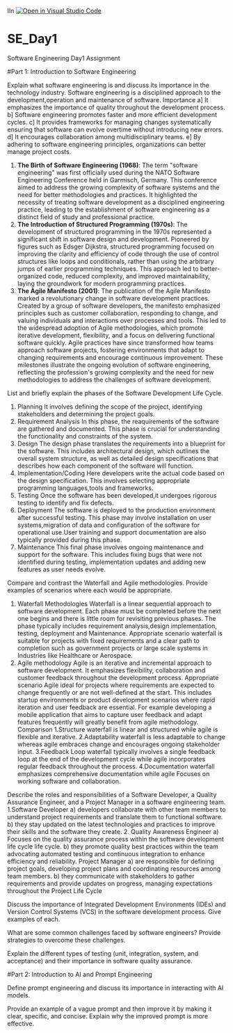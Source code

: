 IIn [![Open in Visual Studio Code](https://classroom.github.com/assets/open-in-vscode-2e0aaae1b6195c2367325f4f02e2d04e9abb55f0b24a779b69b11b9e10269abc.svg)](https://classroom.github.com/online_ide?assignment_repo_id=18373557&assignment_repo_type=AssignmentRepo)
# SE_Day1
Software Engineering Day1 Assignment

#Part 1: Introduction to Software Engineering

Explain what software engineering is and discuss its importance in the technology industry.
Software engineering is a disciplined approach to the development,operation and maintenance of software.
Importance 
a] It emphasizes the importance of quality throughout the development process.
b] Software engineering promotes faster and more efficient development cycles.
c] It provides frameworks for managing changes systematically ensuring that software can evolve overtime without introducing new errors. 
d] It encourages collaboration among multidisciplinary teams. 
e] By adhering to software engineering principles, organizations can better manage project costs. 

 1. **The Birth of Software Engineering (1968)**: The term "software engineering" was first officially used during the NATO Software Engineering Conference held in Garmisch, Germany. This conference aimed to address the growing complexity of software systems and the need for better methodologies and practices. It highlighted the necessity of treating software development as a disciplined engineering practice, leading to the establishment of software engineering as a distinct field of study and professional practice.
2. **The Introduction of Structured Programming (1970s)**: The development of structured programming in the 1970s represented a significant shift in software design and development. Pioneered by figures such as Edsger Dijkstra, structured programming focused on improving the clarity and efficiency of code through the use of control structures like loops and conditionals, rather than using the arbitrary jumps of earlier programming techniques. This approach led to better-organized code, reduced complexity, and improved maintainability, laying the groundwork for modern programming practices.
3. **The Agile Manifesto (2001)**: The publication of the Agile Manifesto marked a revolutionary change in software development practices. Created by a group of software developers, the manifesto emphasized principles such as customer collaboration, responding to change, and valuing individuals and interactions over processes and tools. This led to the widespread adoption of Agile methodologies, which promote iterative development, flexibility, and a focus on delivering functional software quickly. Agile practices have since transformed how teams approach software projects, fostering environments that adapt to changing requirements and encourage continuous improvement. These milestones illustrate the ongoing evolution of software engineering, reflecting the profession's growing complexity and the need for new methodologies to address the challenges of software development.

List and briefly explain the phases of the Software Development Life Cycle.
1. Planning
   It involves defining the scope of the project, identifying stakeholders and determining the project goals.
2. Requirement Analysis
   In this phase, the reaquirements of the software are gathered and documented. This phase is crucial for understanding the functionality and constraints of the system.
3. Design
   The design phase translates the requirements into a blueprint for the software.
   This includes architectural design, which outlines the overall system structure, as well as detailed design specifications that describes how each component of the software will function.
4. Implementation/Coding
   Here developers write the actual code based on the design specification.
   This involves selecting appropriate programming languages,tools and frameworks.
5. Testing
   Once the software has been developed,it undergoes rigorous testing to identify and fix defects.
6. Deployment
   The software is deployed to the production environment after successful testing.
   This phase may involve installation on user systems,migration of data and configuration of the software for operational use.User training and support documentation are also typically provided during this phase.
7. Maintenance
   This final phase involves ongoing maintenance and support for the software.
   This includes fixing bugs that were not identified during testing, implementation updates and adding new features as user needs evolve.
   


Compare and contrast the Waterfall and Agile methodologies. Provide examples of scenarios where each would be appropriate.
1. Waterfall Methodologies
   Waterfall is a linear sequential approach to software development.
   Each phase must be completed before the next one begins and there is little room for revisiting previous phases.
   The phase typically includes requirement analysis,design implementation, testing, deployment and Maintenance.
Appropriate scenario
waterfall is suitable for projects with fixed requirements and a clear path to completion such as government projects or large scale systems in Industries like Healthcare or Aerospace.
2. Agile methodology
Agile is an iterative and incremental approach to software development.
It emphasizes flexibility, collaboration and customer feedback throughout the development process.
Appropriate scenario
Agile ideal for projects where requirements are expected to change frequently or are not well-defined at the start.
This includes startup environments or product development scenarios where rapid iteration and user feedback are essential.
For example developing a mobile application that aims to capture user feedback and adapt features frequently will greatly benefit from agile methodology.
Comparison
1.Structure
waterfall is linear and structured while agile is flexible and iterative.
2.Adaptability
waterfall is less adaptable to change whereas agile embraces change and encourages ongoing stakeholder input.
3.Feedback Loop
waterfall typically involves a single feedback loop at the end of the development cycle while agile incorporates regular feedback throughout the process.
4.Documentation
waterfall emphasizes comprehensive documentation while agile Focuses on working software and collaboration.


Describe the roles and responsibilities of a Software Developer, a Quality Assurance Engineer, and a Project Manager in a software engineering team.
1.Software Developer
a) developers collaborate with other team members to understand project requirements and translate them to functional software.
b) they stay updated on the latest technologies and practices to improve their skills and the software they create.
2. Quality Awareness Engineer
   a) Focuses on the quality assurance process within the software development life cycle life cycle.
   b) they promote quality best practices within the team advocating automated testing and continuous integration to enhance efficiency and reliability.
   Project Manager
   a) are responsible for defining project goals, developing project plans and coordinating resources among team members.
   b) they communicate with stakeholders to gather requirements and provide updates on progress, managing expectations throughout the Project Life Cycle

Discuss the importance of Integrated Development Environments (IDEs) and Version Control Systems (VCS) in the software development process. Give examples of each.


What are some common challenges faced by software engineers? Provide strategies to overcome these challenges.


Explain the different types of testing (unit, integration, system, and acceptance) and their importance in software quality assurance.


#Part 2: Introduction to AI and Prompt Engineering


Define prompt engineering and discuss its importance in interacting with AI models.


Provide an example of a vague prompt and then improve it by making it clear, specific, and concise. Explain why the improved prompt is more effective.
